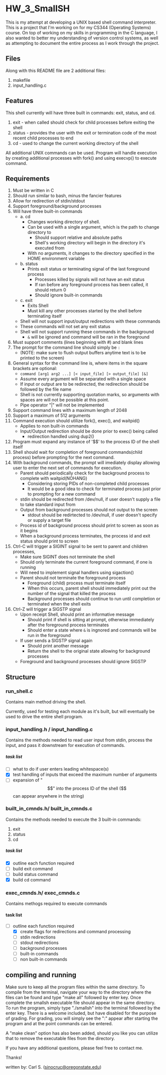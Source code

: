 # HW_3_SmallSH
This is my attempt at developing a UNIX based shell command interpreter. This is a project that I'm working on for my CS344 (Operating Systems) course. On top of working on my skills in programming in the C language, I also wanted to better my understanding of version control systems, as well as attempting to document the entire process as I work through the project. 

## Files
Along with this README file are 2 additional files:
1.  makefile
2.  input_handling.c

## Features
This shell currently will have three built in commands: exit, status, and cd.
1. exit - when called should check for child processes before exiting the shell
2. status - provides the user with the exit or termination code of the most recent child processes to end
3. cd - used to change the current working directory of the shell

All additional UNIX commands can be used. Program will handle execution by creating additional processes
with fork() and using execvp() to execute command.

## Requirements
1. Must be written in C
2. Should run similar to bash, minus the fancier features
3. Allow for redirection of stdin/stdout
4. Support foreground/background processes
5. Will have three built-in commands
   - a. cd 
        - Changes working directory of shell.
        - Can be used with a single argument, which is the path to change directory to 
          - Should support relative and absolute paths
          - Shell's working directory will begin in the directory it's executed from 
        - With no arguments, it changes to the directory specified in the HOME environment variable
   - b. status
        - Prints exit status or terminating signal of the last foreground process
          - Processes killed by signals will not have an exit status
          - If ran before any foreground process has been called, it should return 0
          - Should ignore built-in commands
   - c. exit
        - Exits Shell
        - Must kill any other processes started by the shell before terminating itself
   - Shell will not support input/output redirections with these commands
   - These commands will not set any exit status
   - Shell will not support running these commands in the background
     - `&` will be ignored and command will be ran in the foreground
6. Must support comments (lines beginning with #) and blank lines
7. The prompt for the command line should simply be `: `
   - (NOTE: make sure to flush output buffers anytime text is to be printed to the screen)
8. General syntax for the command line is, where items in the square brackets are optional: 
   - `command [arg1 arg2 ...] [< input_file] [> output_file] [&]`
   - Assume every argument will be separated with a single space
   - If input or output are to be redirected, the redirection should be followed by the file name
   - Shell is not currently supporting quotation marks, so arguments with spaces are will not be 
     possible at this point.
   - Pipe operator "|" will not be implemented
9. Support command lines with a maximum length of 2048
10. Support a maximum of 512 arguments
11. Command execution should utilize fork(), exec(), and waitpid()
    - Applies to non built-in commands
    - Input/Output redirection should be done prior to exec() being called
      - redirection handled using dup2()
12. Program must expand any instance of '$$' to the process ID of the shell itself
13. Shell should wait for completion of foreground commands(child process) before prompting for the next command. 
14. With background commands, the prompt will imediately display allowing user to enter the next set of commands for execution.
    - Parent should periodically check for the background process to complete with waitpid(NOHANG)
      - Considering storing PIDs of non-completed child processes
      - It would be a good idea to check for terminated process just prior to prompting for a new command
    - stdin should be redirected from /dev/null, if user doesn't supply a file to take standard input from
    - Output from background processes should not output to the screen
      - stdout should be redirtected to /dev/null, if user doesn't specify or supply a target file
    - Process id of background process should print to screen as soon as it begins
    - When a background process terminates, the process id and exit status should print to screen
15. Ctrl-C will trigger a SIGINT signal to be sent to parent and children processes, 
    - Make sure SIGINT does not terminate the shell
    - Should only terminate the current foreground command, if one is running
    - Will need to implement signal handlers using sigaction()
    - Parent should not terminate the foreground process
      - Foreground (child) process must terminate itself
      - When this occurs, parent shell should immediately print out the number of the signal that killed the process
      - Background processes should continue to run until completion or terminated when the shell exits
16. Ctrl-Z will trigger a SIGSTP signal  
    - Upon receipt Shell, should print an informative message
      - Should print if shell is sitting at prompt, otherwise immediately after the foreground process terminates
      - Should enter a state where `&` is ingnored and commands will be run in the foreground
    - If user sends a SIGSTP signal again
      - Should print another message
      - Return the shell to the original state allowing for background processes
    - Foreground and background processes should ignore SIGSTP

## Structure
### run_shell.c
Contains main method driving the shell.

Currently, used for testing each module as it's built, but will eventually be used to drive the entire shell program.

### input_handling.h / input_handling.c
Contains the methods needed to read user input from stdin, process the input, and pass it downstream for 
execution of commands. 
##### task list
- [ ] what to do if user enters leading whitespace(s)
- [X] test handling of inputs that exceed the maximum number of arguments
- [ ] expansion of "$$" into the process ID of the shell ($$ can appear anywhere in the string)

### built_in_cmnds.h/ built_in_cmnds.c
Contains the methods needed to execute the 3 built-in commands:
1. exit
2. status
3. cd
##### task list
- [x] outline each function required
- [ ] build exit command
- [ ] build status command
- [x] build cd command

### exec_cmnds.h/ exec_cmnds.c
Contains methogs required to execute commands
#### task list
- [ ] outline each function required
  - [x] create flags for redirections and command processing
  - [ ] stdin redirections
  - [ ] stdout redirections
  - [ ] background processes
  - [ ] built-in commands
  - [ ] non built-in commands
  
## compiling and running
Make sure to keep all the program files within the same directory. To compile from the terminal, 
navigate your way to the directory where the files can be found and type "make all" followed by
enter key. Once complete the smallsh executable file should appear in the same directory. To run the 
program, simply type "./smallsh" into the terminal followed by the enter key. There is a welcome 
included, but have disabled for the purpose of grading. For grading, you will simply see the ":" 
appear after starting the program and at the point commands can be entered.

A "make clean" option has also been added, should you like you can utilize that to remove the executable
files from the directory. 

If you have any additional questions, please feel free to contact me.

Thanks!

written by: Carl S. (sinocruc@oregonstate.edu)
